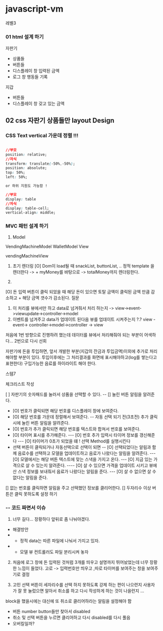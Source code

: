 # javascript-vm
레벨3


### 01 html 설계 하기 

자판기 
* 상품들 
* 버튼들 
* 디스플레이 창 입력된 금액
* 로그 창 행동들 기록 

지갑 
* 버튼들
* 디스플레이 창 갖고 있는 금액

## 02 css 자판기 상품들만 layout Design

### CSS Text vertical 가운데 정렬 !!!

```css

//부모
position: relative;
//자식
transform: translate(-50%,-50%);
position: absolute;
top: 50%;
left: 50%;

or 하위 지원도 가능함 ! 

//부모
display: table
//자식
display: table-cell;
vertical-align: middle;


```

### MVC 패턴 설계 하기 


1. Model 

VendingMachineModel
WalletModel
View

vendingMachineView 

1. 초기 렌더링 
[O] Dom이 load될 때  snackList, buttonList, .. 정적 template 을 렌더한다 
 -> + myMoney를 바탕으로 -> totalMoney까지 렌더링한다.

2.
[O] 돈 입력 버튼이 클릭 되었을 때 해당 돈이 있으면  토탈 금액이 클릭된 금액 만큼 감소하고 + 해당 금액 갯수가 감소된다. 
질문  
1. 이 처리를 뷰에서만 하고 data로 넘겨줘서 처리 하는지 ->  view->event->viewupdate->controller->model
2. 이벤트를 넘겨주고 data가 업데이트 된다음 뷰를 업데이트 시켜주는지 ?.?
view -event-> controller->model->controller -> view

처음에 1번 방향으로 진행하려 했는데 데이터를 뷰에서 처리해줘야 되는 부분이 어색하다... 
2번으로 다시 선회 


자판기에 돈을 투입하면, 앞서 개발한 부분(지갑의 잔금과 투입금액)이외에 추가로 처리해야할 부분이 있다. 투입이후에는 그 처리결과를 화면에 표시해야하고(log를 쌓는다고 표현한다) 구입가능한 음료를 하이라이트 해야 한다.

스템7

체크리스트 작성

[ ] 자판기의 숫자패드를 눌러서 상품을 선택할 수 있다. 
-- [] 눌린 버튼 알림을 알려준다. 
  - [O] 번호가 클릭되면 해당 번호를 디스플레이 창에 보여준다.
  - [O] 해당 번호를 가운데 정렬해서 보여준다.
  -- 자동 선택 되기 전(3초전) 추가 클릭시에  눌린 버튼 알림을 알려준다.
  - [O] 번호가 추가 클릭되면 해당 번호를 텍스트와 합쳐서 번호를 보여준다.
  - [O] 타이머 표시를 추가해준다.
  --- [O] 번호 추가 입력시 타이머 정보를 갱신해준다
  --- [O] 타이머가 0초가 되었을 떄 ! 선택 Method를 실행시킨다
  - 선택 버튼이 클릭되거나 자동선택으로 선택이 되면
  -- [O] 선택되었다는 알림과 함께 음료수를 선택하고 모델을 업데이트하고 음료가 나왔다는 알림을 알려준다.
  --- [O] 모델에서는 해당 버튼 텍스트에 맞는 스낵을 가지고 온다.
  --- [O] 지금 있는 가격으로 살 수 있는지 알려준다.
  ---- [O] 살 수 있으면 가격을 업데이트 시키고 뷰에 산 스낵 정보를 보내줘서 음료가 나왔다는 알림을 준다.
  --- [O] 살 수 없으면 살 수 없다는 알림을 준다.

[] 없는 번호를 클릭하면 알림을 주고 선택했던 정보를 클리어한다.
[] 두자리수 이상 버튼은 클릭 못하도록 설정 하기

### -- 코드 짜면서 이슈
  

1. 너무 길다... 장황하다 앞뒤로 좀 나눠야겠다.

* 해결방안 
* * 정적 data는 따른 파일에 나눠서 가지고 있자. 
* * 모델 뷰 컨트롤러도 파일 분리시켜 놓자 

2. 처음에 로그 창에 돈 입력된 것처럼 3개를 띄우고 설명까지 뛰어놨었는데 너무 장황한 느낌이 들었다. 
고로 -> 입력번호만 띄우고 ,따로 타이머를 보여주는 창을 보여주기로 결정 


3. 고민 선택 버튼이 세자리수를 선택 하지 못하도록 강제 하는 편이 나으련지 
사용자가 잘 못 눌렀으면 알아서 취소를 하고 다시 작성하게 하는 것이 나을런지 ...

block을 했을시에는 대신에 또 취소로 클리어하라는 알림을 설정해야 함 
* 버튼 number button들만 찾아서 disabled 
* 취소 및 선택 버튼을 누르면 클리어하고 다시 disabled를 다시 풀음 
* 오버킬일까?




